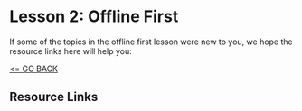 # Lesson 2: Offline First

If some of the topics in the offline first lesson were new to you, we hope the resource links here will help you:

[<= GO BACK ](../README.md)

## Resource Links

